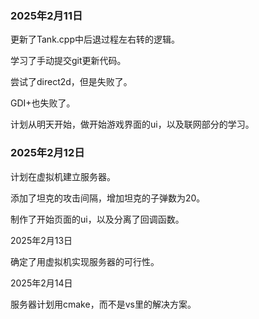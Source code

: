 ### 2025年2月11日

更新了Tank.cpp中后退过程左右转的逻辑。

学习了手动提交git更新代码。

尝试了direct2d，但是失败了。

GDI+也失败了。

计划从明天开始，做开始游戏界面的ui，以及联网部分的学习。

### 2025年2月12日

计划在虚拟机建立服务器。

添加了坦克的攻击间隔，增加坦克的子弹数为20。

制作了开始页面的ui，以及分离了回调函数。

2025年2月13日

确定了用虚拟机实现服务器的可行性。

2025年2月14日

服务器计划用cmake，而不是vs里的解决方案。
